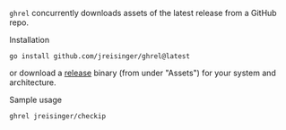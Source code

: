 `ghrel` concurrently downloads assets of the latest release from a GitHub repo.

Installation

```
go install github.com/jreisinger/ghrel@latest
```

or download a [release](https://github.com/jreisinger/ghrel/releases) binary (from under "Assets") for your system and architecture.

Sample usage

```
ghrel jreisinger/checkip
```
